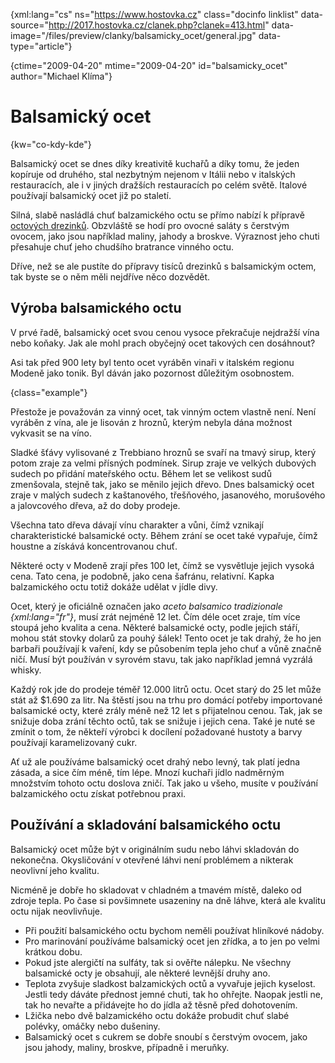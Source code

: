 
{xml:lang="cs" ns="https://www.hostovka.cz" class="docinfo linklist" data-source="http://2017.hostovka.cz/clanek.php?clanek=413.html" data-image="/files/preview/clanky/balsamicky_ocet/general.jpg" data-type="article"}

{ctime="2009-04-20" mtime="2009-04-20" id="balsamicky\_ocet" author="Michael Klíma"}

# Balsamický ocet

{kw="co-kdy-kde"}

Balsamický ocet se dnes díky kreativitě kuchařů a díky tomu, že jeden kopíruje od druhého, stal nezbytným nejenom v Itálii nebo v italských restauracích, ale i v jiných dražších restauracích po celém světě. Italové používají balsamický ocet již po staletí.

Silná, slabě nasládlá chuť balzamického octu se přímo nabízí k přípravě [octových drezinků](zalivka_dresink#dresinky). Obzvláště se hodí pro ovocné saláty s čerstvým ovocem, jako jsou například maliny, jahody a broskve. Výraznost jeho chuti přesahuje chuť jeho chudšího bratrance vinného octu.

Dříve, než se ale pustíte do přípravy tisíců drezinků s balsamickým octem, tak byste se o něm měli nejdříve něco dozvědět.

## Výroba balsamického octu

V prvé řadě, balsamický ocet svou cenou vysoce překračuje nejdražší vína nebo koňaky. Jak ale mohl prach obyčejný ocet takových cen dosáhnout?

Asi tak před 900 lety byl tento ocet vyráběn vinaři v italském regionu Modeně jako tonik. Byl dáván jako pozornost důležitým osobnostem.

{class="example"}

Přestože je považován za vinný ocet, tak vinným octem vlastně není. Není vyráběn z vína, ale je lisován z hroznů, kterým nebyla dána možnost vykvasit se na víno.

Sladké šťávy vylisované z Trebbiano hroznů se svaří na tmavý sirup, který potom zraje za velmi přísných podmínek. Sirup zraje ve velkých dubových sudech po přidání mateřského octu. Během let se velikost sudů zmenšovala, stejně tak, jako se měnilo jejich dřevo. Dnes balsamický ocet zraje v malých sudech z kaštanového, třešňového, jasanového, morušového a jalovcového dřeva, až do doby prodeje.

Všechna tato dřeva dávají vínu charakter a vůni, čímž vznikají charakteristické balsamické octy. Během zrání se ocet také vypařuje, čímž houstne a získává koncentrovanou chuť.

Některé octy v Modeně zrají přes 100 let, čímž se vysvětluje jejich vysoká cena. Tato cena, je podobně, jako cena šafránu, relativní. Kapka balzamického octu totiž dokáže udělat v jídle divy.

Ocet, který je oficiálně označen jako _aceto balsamico tradizionale {xml:lang="fr"}_, musí zrát nejméně 12 let. Čím déle ocet zraje, tím více stoupá jeho kvalita a cena. Některé balsamické octy, podle jejich stáří, mohou stát stovky dolarů za pouhý šálek! Tento ocet je tak drahý, že ho jen barbaři používají k vaření, kdy se působením tepla jeho chuť a vůně značně ničí. Musí být používán v syrovém stavu, tak jako například jemná vyzrálá whisky.

Každý rok jde do prodeje téměř 12.000 litrů octu. Ocet starý do 25 let může stát až $1.690 za litr. Na štěstí jsou na trhu pro domácí potřeby importované balsamické octy, které zrály méně než 12 let s přijatelnou cenou. Tak, jak se snižuje doba zrání těchto octů, tak se snižuje i jejich cena. Také je nuté se zmínit o tom, že někteří výrobci k docílení požadované hustoty a barvy používají karamelizovaný cukr.

Ať už ale používáme balsamický ocet drahý nebo levný, tak platí jedna zásada, a sice čím méně, tím lépe. Mnozí kuchaři jídlo nadměrným množstvím tohoto octu doslova zničí. Tak jako u všeho, musíte v používání balzamického octu získat potřebnou praxi.

## Používání a skladování balsamického octu

Balsamický ocet může být v originálním sudu nebo láhvi skladován do nekonečna. Okysličování v otevřené láhvi není problémem a nikterak neovlivní jeho kvalitu.

Nicméně je dobře ho skladovat v chladném a tmavém místě, daleko od zdroje tepla. Po čase si povšimnete usazeniny na dně láhve, která ale kvalitu octu nijak neovlivňuje.

  * Při použití balsamického octu bychom neměli používat hliníkové nádoby.
  * Pro marinování používáme balsamický ocet jen zřídka, a to jen po velmi krátkou dobu.
  * Pokud jste alergičtí na sulfáty, tak si ověřte nálepku. Ne všechny balsamické octy je obsahují, ale některé levnější druhy ano.
  * Teplota zvyšuje sladkost balzamických octů a vyvařuje jejich kyselost. Jestli tedy dáváte přednost jemné chuti, tak ho ohřejte. Naopak jestli ne, tak ho nevařte a přidávejte ho do jídla až těsně před dohotovením.
  * Lžička nebo dvě balzamického octu dokáže probudit chuť slabé polévky, omáčky nebo dušeniny.
  * Balsamický ocet s cukrem se dobře snoubí s čerstvým ovocem, jako jsou jahody, maliny, broskve, případně i meruňky.

